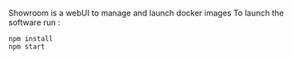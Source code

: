 Showroom is a webUI to manage and launch docker images
To launch the software run :

```
npm install
npm start
```
